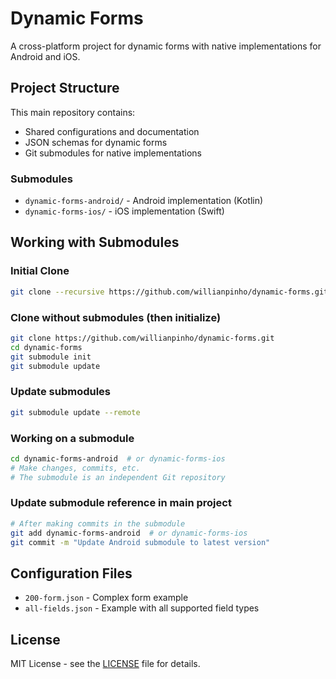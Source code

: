 # Dynamic Forms

A cross-platform project for dynamic forms with native implementations for Android and iOS.

## Project Structure

This main repository contains:
- Shared configurations and documentation
- JSON schemas for dynamic forms
- Git submodules for native implementations

### Submodules

- `dynamic-forms-android/` - Android implementation (Kotlin)
- `dynamic-forms-ios/` - iOS implementation (Swift)

## Working with Submodules

### Initial Clone
```bash
git clone --recursive https://github.com/willianpinho/dynamic-forms.git
```

### Clone without submodules (then initialize)
```bash
git clone https://github.com/willianpinho/dynamic-forms.git
cd dynamic-forms
git submodule init
git submodule update
```

### Update submodules
```bash
git submodule update --remote
```

### Working on a submodule
```bash
cd dynamic-forms-android  # or dynamic-forms-ios
# Make changes, commits, etc.
# The submodule is an independent Git repository
```

### Update submodule reference in main project
```bash
# After making commits in the submodule
git add dynamic-forms-android  # or dynamic-forms-ios
git commit -m "Update Android submodule to latest version"
```

## Configuration Files

- `200-form.json` - Complex form example
- `all-fields.json` - Example with all supported field types

## License

MIT License - see the [LICENSE](LICENSE) file for details.
